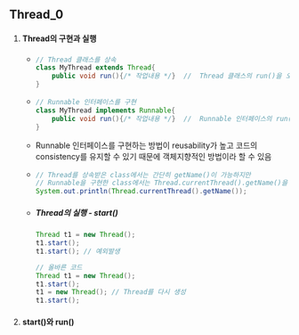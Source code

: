 ## Thread_0

1. #### Thread의 구현과 실행

   - ```java
     //	Thread 클래스를 상속
     class MyThread extends Thread{
         public void run(){/* 작업내용 */}	//	Thread 클래스의 run()을 오버라이딩
     }
     ```

   - ```java
     //	Runnable 인터페이스를 구현
     class MyThread implements Runnable{
         public void run(){/* 작업내용 */}	//	Runnable 인터페이스의 run()을 구현
     }
     ```

   - Runnable 인터페이스를 구현하는 방법이 reusability가 높고 코드의 consistency를 유지할 수 있기 때문에 객체지향적인 방법이라 할 수 있음

   - ```java
     //	Thread를 상속받은 class에서는 간단히 getName()이 가능하지만
     //	Runnable을 구현한 class에서는 Thread.currentThread().getName()을 해야함
     System.out.println(Thread.currentThread().getName());
     ```

   - ##### Thread의 실행 - start()

     ```java
     Thread t1 = new Thread();
     t1.start();
     t1.start(); // 예외발생
     
     // 올바른 코드
     Thread t1 = new Thread();
     t1.start();
     t1 = new Thread(); // Thread를 다시 생성
     t1.start();
     ```

2. #### start()와 run()

   